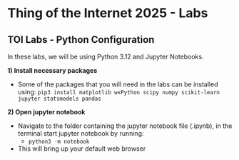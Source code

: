 # Thing of the Internet 2025 - Labs


## TOI Labs -  Python Configuration

In these labs, we will be using Python 3.12 and Jupyter Notebooks.

**1) Install necessary packages**
- Some of the packages that you will need in the labs can be installed using:
	`pip3 install matplotlib wxPython scipy numpy scikit-learn jupyter statsmodels pandas`

**2) Open jupyter notebook**
- Navigate to the folder containing the jupyter notebook file (.ipynb), in the terminal start jupyter notebook by running:
	- `python3 -m notebook`
- This will bring up your default web browser
